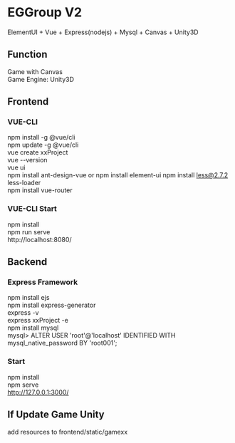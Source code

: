 # EGGroup V2  
ElementUI + Vue + Express(nodejs) + Mysql + Canvas + Unity3D    
  
## Function
Game with Canvas    
Game Engine: Unity3D  
  
## Frontend  
### VUE-CLI  
npm install -g @vue/cli  
npm update -g @vue/cli  
vue create xxProject  
vue --version  
vue ui  
npm install ant-design-vue or npm install element-ui 
npm install less@2.7.2 less-loader  
npm install vue-router  
  
### VUE-CLI Start  
npm install  
npm run serve  
http://localhost:8080/  
  
## Backend    
### Express Framework  
npm install ejs  
npm install express-generator  
express -v  
express xxProject -e  
npm install mysql  
mysql> ALTER USER 'root'@'localhost' IDENTIFIED WITH mysql_native_password BY 'root001';  
  
### Start
npm install  
npm serve  
http://127.0.0.1:3000/  
  
## If Update Game Unity
add resources to frontend/static/gamexx  
  